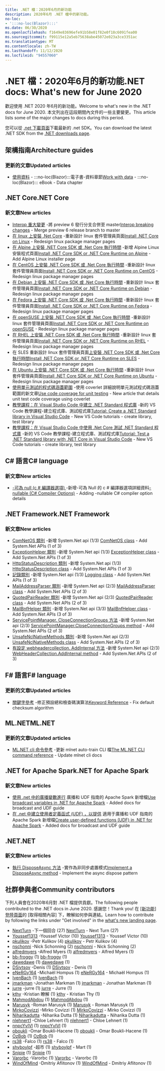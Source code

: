 ```yaml
---
title: .NET 檔：2020年6月的新功能
description: 2020年6月 .NET 檔中的新功能。
no-loc:
- ':::no-loc(Blazor):::'
ms.date: 06/30/2020
ms.openlocfilehash: f1649e83696efe91b58e01f82e0f18c6091fea00
ms.sourcegitcommit: f99115e12a5eb75638abe45072e023a3ce3351ac
ms.translationtype: MT
ms.contentlocale: zh-TW
ms.lasthandoff: 11/12/2020
ms.locfileid: "94557060"
---
```

# <a name="net-docs-whats-new-for-june-2020"></a><span data-ttu-id="34c91-103">.NET 檔：2020年6月的新功能</span><span class="sxs-lookup"><span data-stu-id="34c91-103">.NET docs: What's new for June 2020</span></span>

<span data-ttu-id="34c91-104">歡迎使用 .NET 2020 年6月的新功能。</span><span class="sxs-lookup"><span data-stu-id="34c91-104">Welcome to what's new in the .NET docs for June 2020.</span></span> <span data-ttu-id="34c91-105">本文列出在這段期間內文件的一些主要變更。</span><span class="sxs-lookup"><span data-stu-id="34c91-105">This article lists some of the major changes to docs during this period.</span></span>

<span data-ttu-id="34c91-106">您可以從 [.net 下載頁面](https://dotnet.microsoft.com/download)下載最新的 .net SDK。</span><span class="sxs-lookup"><span data-stu-id="34c91-106">You can download the latest .NET SDK from the [.NET downloads page](https://dotnet.microsoft.com/download).</span></span>

## <a name="architecture-guides"></a><span data-ttu-id="34c91-107">架構指南</span><span class="sxs-lookup"><span data-stu-id="34c91-107">Architecture guides</span></span>

### <a name="updated-articles"></a><span data-ttu-id="34c91-108">更新的文章</span><span class="sxs-lookup"><span data-stu-id="34c91-108">Updated articles</span></span>

- <span data-ttu-id="34c91-109">[使用資料](../architecture/blazor-for-web-forms-developers/data.md)  -  :::no-loc(Blazor):::電子書-資料章節</span><span class="sxs-lookup"><span data-stu-id="34c91-109">[Work with data](../architecture/blazor-for-web-forms-developers/data.md) - :::no-loc(Blazor)::: eBook - Data chapter</span></span>

## <a name="net-core"></a><span data-ttu-id="34c91-110">.NET Core</span><span class="sxs-lookup"><span data-stu-id="34c91-110">.NET Core</span></span>

### <a name="new-articles"></a><span data-ttu-id="34c91-111">新文章</span><span class="sxs-lookup"><span data-stu-id="34c91-111">New articles</span></span>

- <span data-ttu-id="34c91-112">[Interop 重大變更](../core/compatibility/interop.md) -將 preview 6 發行分支合併至 master</span><span class="sxs-lookup"><span data-stu-id="34c91-112">[Interop breaking changes](../core/compatibility/interop.md) - Merge preview 6 release branch to master</span></span>
- <span data-ttu-id="34c91-113">[在 linux 上安裝 .Net Core](../core/install/linux.md) -重新設計 linux 套件管理員頁面</span><span class="sxs-lookup"><span data-stu-id="34c91-113">[Install .NET Core on Linux](../core/install/linux.md) - Redesign linux package manager pages</span></span>
- <span data-ttu-id="34c91-114">[在 Alpine 上安裝 .NET Core SDK 或 .Net Core 執行時間](../core/install/linux-alpine.md) -新增 Alpine Linux 安裝程式頁面</span><span class="sxs-lookup"><span data-stu-id="34c91-114">[Install .NET Core SDK or .NET Core Runtime on Alpine](../core/install/linux-alpine.md) - Add Alpine Linux installer page</span></span>
- <span data-ttu-id="34c91-115">[在 CentOS 上安裝 .NET Core SDK 或 .Net Core 執行時間](../core/install/linux-centos.md) -重新設計 linux 套件管理員頁面</span><span class="sxs-lookup"><span data-stu-id="34c91-115">[Install .NET Core SDK or .NET Core Runtime on CentOS](../core/install/linux-centos.md) - Redesign linux package manager pages</span></span>
- <span data-ttu-id="34c91-116">[在 Debian 上安裝 .NET Core SDK 或 .Net Core 執行時間](../core/install/linux-debian.md) -重新設計 linux 套件管理員頁面</span><span class="sxs-lookup"><span data-stu-id="34c91-116">[Install .NET Core SDK or .NET Core Runtime on Debian](../core/install/linux-debian.md) - Redesign linux package manager pages</span></span>
- <span data-ttu-id="34c91-117">[在 Fedora 上安裝 .NET Core SDK 或 .Net Core 執行時間](../core/install/linux-fedora.md) -重新設計 linux 套件管理員頁面</span><span class="sxs-lookup"><span data-stu-id="34c91-117">[Install .NET Core SDK or .NET Core Runtime on Fedora](../core/install/linux-fedora.md) - Redesign linux package manager pages</span></span>
- <span data-ttu-id="34c91-118">[在 openSUSE 上安裝 .NET Core SDK 或 .Net Core 執行時間](../core/install/linux-opensuse.md) -重新設計 linux 套件管理員頁面</span><span class="sxs-lookup"><span data-stu-id="34c91-118">[Install .NET Core SDK or .NET Core Runtime on openSUSE](../core/install/linux-opensuse.md) - Redesign linux package manager pages</span></span>
- <span data-ttu-id="34c91-119">[在 RHEL 上安裝 .NET Core SDK 或 .Net Core 執行時間](../core/install/linux-rhel.md) -重新設計 linux 套件管理員頁面</span><span class="sxs-lookup"><span data-stu-id="34c91-119">[Install .NET Core SDK or .NET Core Runtime on RHEL](../core/install/linux-rhel.md) - Redesign linux package manager pages</span></span>
- <span data-ttu-id="34c91-120">在 SLES 重新設計 linux 套件管理員頁面[上安裝 .NET Core SDK 或 .Net Core 執行時間](../core/install/linux-sles.md)</span><span class="sxs-lookup"><span data-stu-id="34c91-120">[Install .NET Core SDK or .NET Core Runtime on SLES](../core/install/linux-sles.md) - Redesign linux package manager pages</span></span>
- <span data-ttu-id="34c91-121">[在 Ubuntu 上安裝 .NET Core SDK 或 .Net Core 執行時間](../core/install/linux-ubuntu.md) -重新設計 linux 套件管理員頁面</span><span class="sxs-lookup"><span data-stu-id="34c91-121">[Install .NET Core SDK or .NET Core Runtime on Ubuntu](../core/install/linux-ubuntu.md) - Redesign linux package manager pages</span></span>
- <span data-ttu-id="34c91-122">[使用單元測試的程式碼涵蓋範圍](../core/testing/unit-testing-code-coverage.md) -使用 coverlet 詳細說明單元測試程式碼涵蓋範圍的新文章</span><span class="sxs-lookup"><span data-stu-id="34c91-122">[Use code coverage for unit testing](../core/testing/unit-testing-code-coverage.md) - New article that details unit test code coverage using coverlet</span></span>
- <span data-ttu-id="34c91-123">[教學課程：在 Visual Studio Code 中建立 .NET Standard 程式庫](../core/tutorials/library-with-visual-studio-code.md) -新的 VS Code 教學課程-建立程式庫、測試程式庫</span><span class="sxs-lookup"><span data-stu-id="34c91-123">[Tutorial: Create a .NET Standard library in Visual Studio Code](../core/tutorials/library-with-visual-studio-code.md) - New VS Code tutorials - create library, test library</span></span>
- <span data-ttu-id="34c91-124">[教學課程：在 Visual Studio Code 中使用 .Net Core 測試 .NET Standard 程式庫](../core/tutorials/testing-library-with-visual-studio-code.md) -新的 VS Code 教學課程-建立程式庫、測試程式庫</span><span class="sxs-lookup"><span data-stu-id="34c91-124">[Tutorial: Test a .NET Standard library with .NET Core in Visual Studio Code](../core/tutorials/testing-library-with-visual-studio-code.md) - New VS Code tutorials - create library, test library</span></span>

## <a name="c-language"></a><span data-ttu-id="34c91-125">C# 語言</span><span class="sxs-lookup"><span data-stu-id="34c91-125">C# language</span></span>

### <a name="new-articles"></a><span data-ttu-id="34c91-126">新文章</span><span class="sxs-lookup"><span data-stu-id="34c91-126">New articles</span></span>

- <span data-ttu-id="34c91-127">[-可為 null (c # 編譯器選項) ](../csharp/language-reference/compiler-options/nullable-compiler-option.md) -新增-可為 Null 的 c # 編譯器選項詳細資料</span><span class="sxs-lookup"><span data-stu-id="34c91-127">[-nullable (C# Compiler Options)](../csharp/language-reference/compiler-options/nullable-compiler-option.md) - Adding -nullable C# compiler option details</span></span>

## <a name="net-framework"></a><span data-ttu-id="34c91-128">.NET Framework</span><span class="sxs-lookup"><span data-stu-id="34c91-128">.NET Framework</span></span>

### <a name="new-articles"></a><span data-ttu-id="34c91-129">新文章</span><span class="sxs-lookup"><span data-stu-id="34c91-129">New articles</span></span>

- <span data-ttu-id="34c91-130">[ComNetOS 類別](../framework/additional-apis/system.net.comnetos.md) -新增 System.Net api (1/3) </span><span class="sxs-lookup"><span data-stu-id="34c91-130">[ComNetOS class](../framework/additional-apis/system.net.comnetos.md) - Add System.Net APIs (1 of 3)</span></span>
- <span data-ttu-id="34c91-131">[ExceptionHelper 類別](../framework/additional-apis/system.net.exceptionhelper.md) -新增 System.Net api (1/3) </span><span class="sxs-lookup"><span data-stu-id="34c91-131">[ExceptionHelper class](../framework/additional-apis/system.net.exceptionhelper.md) - Add System.Net APIs (1 of 3)</span></span>
- <span data-ttu-id="34c91-132">[HttpStatusDescription 類別](../framework/additional-apis/system.net.httpstatusdescription.md) -新增 System.Net api (1/3) </span><span class="sxs-lookup"><span data-stu-id="34c91-132">[HttpStatusDescription class](../framework/additional-apis/system.net.httpstatusdescription.md) - Add System.Net APIs (1 of 3)</span></span>
- <span data-ttu-id="34c91-133">[記錄類別](../framework/additional-apis/system.net.logging.md) -新增 System.Net api (1/3) </span><span class="sxs-lookup"><span data-stu-id="34c91-133">[Logging class](../framework/additional-apis/system.net.logging.md) - Add System.Net APIs (1 of 3)</span></span>
- <span data-ttu-id="34c91-134">[MailAddressParser 類別](../framework/additional-apis/system.net.mail.mailaddressparser.md) -新增 System.Net api (2/3) </span><span class="sxs-lookup"><span data-stu-id="34c91-134">[MailAddressParser class](../framework/additional-apis/system.net.mail.mailaddressparser.md) - Add System.Net APIs (2 of 3)</span></span>
- <span data-ttu-id="34c91-135">[QuotedPairReader 類別](../framework/additional-apis/system.net.mail.quotedpairreader.md) -新增 System.Net api (2/3) </span><span class="sxs-lookup"><span data-stu-id="34c91-135">[QuotedPairReader class](../framework/additional-apis/system.net.mail.quotedpairreader.md) - Add System.Net APIs (2 of 3)</span></span>
- <span data-ttu-id="34c91-136">[MailBnfHelper 類別](../framework/additional-apis/system.net.mime.mailbnfhelper.md) -新增 System.Net api (3/3) </span><span class="sxs-lookup"><span data-stu-id="34c91-136">[MailBnfHelper class](../framework/additional-apis/system.net.mime.mailbnfhelper.md) - Add System.Net APIs (3 of 3)</span></span>
- <span data-ttu-id="34c91-137">[ServicePointManager. CloseConnectionGroups 方法](../framework/additional-apis/system.net.servicepointmanager.closeconnectiongroups.md) -新增 System.Net api (2/3) </span><span class="sxs-lookup"><span data-stu-id="34c91-137">[ServicePointManager.CloseConnectionGroups method](../framework/additional-apis/system.net.servicepointmanager.closeconnectiongroups.md) - Add System.Net APIs (2 of 3)</span></span>
- <span data-ttu-id="34c91-138">[UnsafeNclNativeMethods 類別](../framework/additional-apis/system.net.unsafenclnativemethods.md) -新增 System.Net api (2/3) </span><span class="sxs-lookup"><span data-stu-id="34c91-138">[UnsafeNclNativeMethods class](../framework/additional-apis/system.net.unsafenclnativemethods.md) - Add System.Net APIs (2 of 3)</span></span>
- <span data-ttu-id="34c91-139">[有設定 webheadercollection. AddInternal 方法](../framework/additional-apis/system.net.webheadercollection.addinternal.md) -新增 System.Net api (2/3) </span><span class="sxs-lookup"><span data-stu-id="34c91-139">[WebHeaderCollection.AddInternal method](../framework/additional-apis/system.net.webheadercollection.addinternal.md) - Add System.Net APIs (2 of 3)</span></span>

## <a name="f-language"></a><span data-ttu-id="34c91-140">F# 語言</span><span class="sxs-lookup"><span data-stu-id="34c91-140">F# language</span></span>

### <a name="updated-articles"></a><span data-ttu-id="34c91-141">更新的文章</span><span class="sxs-lookup"><span data-stu-id="34c91-141">Updated articles</span></span>

- <span data-ttu-id="34c91-142">[關鍵字參考](../fsharp/language-reference/keyword-reference.md) -修正預設總和檢查碼演算法</span><span class="sxs-lookup"><span data-stu-id="34c91-142">[Keyword Reference](../fsharp/language-reference/keyword-reference.md) - Fix default checksum algorithm</span></span>

## <a name="mlnet"></a><span data-ttu-id="34c91-143">ML.NET</span><span class="sxs-lookup"><span data-stu-id="34c91-143">ML.NET</span></span>

### <a name="updated-articles"></a><span data-ttu-id="34c91-144">更新的文章</span><span class="sxs-lookup"><span data-stu-id="34c91-144">Updated articles</span></span>

- <span data-ttu-id="34c91-145">[ML.NET cli 命令參考](../machine-learning/reference/ml-net-cli-reference.md) -更新 mlnet auto-train CLI 檔</span><span class="sxs-lookup"><span data-stu-id="34c91-145">[The ML.NET CLI command reference](../machine-learning/reference/ml-net-cli-reference.md) - Update mlnet cli docs</span></span>

## <a name="net-for-apache-spark"></a><span data-ttu-id="34c91-146">.NET for Apache Spark</span><span class="sxs-lookup"><span data-stu-id="34c91-146">.NET for Apache Spark</span></span>

### <a name="new-articles"></a><span data-ttu-id="34c91-147">新文章</span><span class="sxs-lookup"><span data-stu-id="34c91-147">New articles</span></span>

- <span data-ttu-id="34c91-148">[使用 .net 中的廣播變數進行](../spark/how-to-guides/broadcast-guide.md) 廣播和 UDF 指南的 Apache Spark 新增檔</span><span class="sxs-lookup"><span data-stu-id="34c91-148">[Use broadcast variables in .NET for Apache Spark](../spark/how-to-guides/broadcast-guide.md) - Added docs for broadcast and UDF guide</span></span>
- <span data-ttu-id="34c91-149">[在 .net 中建立使用者定義函式 (UDF) ，以提供](../spark/how-to-guides/udf-guide.md) 適用于廣播和 UDF 指南的 Apache Spark 新增檔</span><span class="sxs-lookup"><span data-stu-id="34c91-149">[Create user-defined functions (UDF) in .NET for Apache Spark](../spark/how-to-guides/udf-guide.md) - Added docs for broadcast and UDF guide</span></span>

## <a name="net"></a><span data-ttu-id="34c91-150">.NET</span><span class="sxs-lookup"><span data-stu-id="34c91-150">.NET</span></span>

### <a name="new-articles"></a><span data-ttu-id="34c91-151">新文章</span><span class="sxs-lookup"><span data-stu-id="34c91-151">New articles</span></span>

- <span data-ttu-id="34c91-152">[執行 DisposeAsync 方法](../standard/garbage-collection/implementing-disposeasync.md) -實作為非同步處置模式</span><span class="sxs-lookup"><span data-stu-id="34c91-152">[Implement a DisposeAsync method](../standard/garbage-collection/implementing-disposeasync.md) - Implement the async dispose pattern</span></span>

## <a name="community-contributors"></a><span data-ttu-id="34c91-153">社群參與者</span><span class="sxs-lookup"><span data-stu-id="34c91-153">Community contributors</span></span>

<span data-ttu-id="34c91-154">下列人員會在2020年6月對 .NET 檔提供貢獻。</span><span class="sxs-lookup"><span data-stu-id="34c91-154">The following people contributed to the .NET docs in June 2020.</span></span> <span data-ttu-id="34c91-155">感謝您！</span><span class="sxs-lookup"><span data-stu-id="34c91-155">Thank you!</span></span> <span data-ttu-id="34c91-156">在 [ [新功能] 登陸頁面](index.yml)的 [取得相關內容] 下，瞭解如何參與連結。</span><span class="sxs-lookup"><span data-stu-id="34c91-156">Learn how to contribute by following the links under "Get involved" in the [what's new landing page](index.yml).</span></span>

- <span data-ttu-id="34c91-157">[NextTurn](https://github.com/NextTurn) -下一個回合 (27) </span><span class="sxs-lookup"><span data-stu-id="34c91-157">[NextTurn](https://github.com/NextTurn) - Next Turn (27)</span></span>
- <span data-ttu-id="34c91-158">[Youssef1313](https://github.com/Youssef1313) -Youssef Victor (10) </span><span class="sxs-lookup"><span data-stu-id="34c91-158">[Youssef1313](https://github.com/Youssef1313) - Youssef Victor (10)</span></span>
- <span data-ttu-id="34c91-159">[pkulikov](https://github.com/pkulikov) -Petr Kulikov (4) </span><span class="sxs-lookup"><span data-stu-id="34c91-159">[pkulikov](https://github.com/pkulikov) - Petr Kulikov (4)</span></span>
- <span data-ttu-id="34c91-160">[nschonni](https://github.com/nschonni) -Nick Schonning (2) </span><span class="sxs-lookup"><span data-stu-id="34c91-160">[nschonni](https://github.com/nschonni) - Nick Schonning (2)</span></span>
- <span data-ttu-id="34c91-161">[alfredmyers](https://github.com/alfredmyers) -Alfred Myers (1) </span><span class="sxs-lookup"><span data-stu-id="34c91-161">[alfredmyers](https://github.com/alfredmyers) - Alfred Myers (1)</span></span>
- <span data-ttu-id="34c91-162">[bb-froggy](https://github.com/bb-froggy) (1) </span><span class="sxs-lookup"><span data-stu-id="34c91-162">[bb-froggy](https://github.com/bb-froggy) (1)</span></span>
- <span data-ttu-id="34c91-163">[dawedawe](https://github.com/dawedawe) (1) </span><span class="sxs-lookup"><span data-stu-id="34c91-163">[dawedawe](https://github.com/dawedawe) (1)</span></span>
- <span data-ttu-id="34c91-164">[DSivtsov](https://github.com/DSivtsov) -Denis (1) </span><span class="sxs-lookup"><span data-stu-id="34c91-164">[DSivtsov](https://github.com/DSivtsov) - Denis (1)</span></span>
- <span data-ttu-id="34c91-165">[eNeRGy164](https://github.com/eNeRGy164) -Michaël Hompus (1) </span><span class="sxs-lookup"><span data-stu-id="34c91-165">[eNeRGy164](https://github.com/eNeRGy164) - Michaël Hompus (1)</span></span>
- <span data-ttu-id="34c91-166">[IvenBach](https://github.com/IvenBach) (1) </span><span class="sxs-lookup"><span data-stu-id="34c91-166">[IvenBach](https://github.com/IvenBach) (1)</span></span>
- <span data-ttu-id="34c91-167">[jmarkman](https://github.com/jmarkman) -Jonathan Markman (1) </span><span class="sxs-lookup"><span data-stu-id="34c91-167">[jmarkman](https://github.com/jmarkman) - Jonathan Markman (1)</span></span>
- <span data-ttu-id="34c91-168">[jurre](https://github.com/jurre) -jurre (1) </span><span class="sxs-lookup"><span data-stu-id="34c91-168">[jurre](https://github.com/jurre) - Jurre (1)</span></span>
- <span data-ttu-id="34c91-169">[kthy](https://github.com/kthy) -Kristian 瞭解 (1) </span><span class="sxs-lookup"><span data-stu-id="34c91-169">[kthy](https://github.com/kthy) - Kristian Thy (1)</span></span>
- <span data-ttu-id="34c91-170">[MahmodAbdou](https://github.com/MahmodAbdou) (1) </span><span class="sxs-lookup"><span data-stu-id="34c91-170">[MahmodAbdou](https://github.com/MahmodAbdou) (1)</span></span>
- <span data-ttu-id="34c91-171">[Marusyk](https://github.com/Marusyk) -Roman Marusyk (1) </span><span class="sxs-lookup"><span data-stu-id="34c91-171">[Marusyk](https://github.com/Marusyk) - Roman Marusyk (1)</span></span>
- <span data-ttu-id="34c91-172">[MirkoCovizzi](https://github.com/MirkoCovizzi) -Mirko Covizzi (1) </span><span class="sxs-lookup"><span data-stu-id="34c91-172">[MirkoCovizzi](https://github.com/MirkoCovizzi) - Mirko Covizzi (1)</span></span>
- <span data-ttu-id="34c91-173">[Niharikadutta](https://github.com/Niharikadutta) -Niharika Dutta (1) </span><span class="sxs-lookup"><span data-stu-id="34c91-173">[Niharikadutta](https://github.com/Niharikadutta) - Niharika Dutta (1)</span></span>
- <span data-ttu-id="34c91-174">[nlehnert1](https://github.com/nlehnert1) -Chloe Lehnert (1) </span><span class="sxs-lookup"><span data-stu-id="34c91-174">[nlehnert1](https://github.com/nlehnert1) - Chloe Lehnert (1)</span></span>
- <span data-ttu-id="34c91-175">[nnpcYvIVl](https://github.com/nnpcYvIVl) (1) </span><span class="sxs-lookup"><span data-stu-id="34c91-175">[nnpcYvIVl](https://github.com/nnpcYvIVl) (1)</span></span>
- <span data-ttu-id="34c91-176">[oboukli](https://github.com/oboukli) -Omar Boukli-Hacene (1) </span><span class="sxs-lookup"><span data-stu-id="34c91-176">[oboukli](https://github.com/oboukli) - Omar Boukli-Hacene (1)</span></span>
- <span data-ttu-id="34c91-177">[OzBob](https://github.com/OzBob) (1) </span><span class="sxs-lookup"><span data-stu-id="34c91-177">[OzBob](https://github.com/OzBob) (1)</span></span>
- <span data-ttu-id="34c91-178">[rs38](https://github.com/rs38) -Falco (1) </span><span class="sxs-lookup"><span data-stu-id="34c91-178">[rs38](https://github.com/rs38) - Falco (1)</span></span>
- <span data-ttu-id="34c91-179">[shyboylpf](https://github.com/shyboylpf) -超市 (1) </span><span class="sxs-lookup"><span data-stu-id="34c91-179">[shyboylpf](https://github.com/shyboylpf) - Mart (1)</span></span>
- <span data-ttu-id="34c91-180">[Snipie](https://github.com/Snipie) (1) </span><span class="sxs-lookup"><span data-stu-id="34c91-180">[Snipie](https://github.com/Snipie) (1)</span></span>
- <span data-ttu-id="34c91-181">[Varorbc](https://github.com/Varorbc) -Varorbc (1) </span><span class="sxs-lookup"><span data-stu-id="34c91-181">[Varorbc](https://github.com/Varorbc) - Varorbc (1)</span></span>
- <span data-ttu-id="34c91-182">[WindOfMind](https://github.com/WindOfMind) -Dmitriy Aflitonov (1) </span><span class="sxs-lookup"><span data-stu-id="34c91-182">[WindOfMind](https://github.com/WindOfMind) - Dmitriy Aflitonov (1)</span></span>
